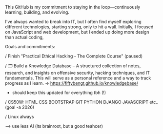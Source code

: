
This GitHub is my commitment to staying in the loop—continuously learning, building, and evolving.

I've always wanted to break into IT, but I often find myself exploring different technologies, starting strong, only to hit a wall. Initially, I focused on JavaScript and web development, but I ended up doing more design than actual coding,

Goals and commitments:

/ Finish "Practical Ethical Hacking - The Complete Course" (paused)

/ 🗂 Build a Knowledge Database – A structured collection of notes, research, and insights on offensive security, hacking techniques, and IT fundamentals.
This will serve as a personal reference and a way to track progress as I learn. -> 
https://fiftybengt.github.io/knowledgebase/
  * should keep this updated for everything tbh (!)

/ CS50W: HTML CSS BOOTSTRAP GIT PYTHON DJANGO JAVASCRIPT etc..(goal -a 2026)

/ Linux always

--> use less AI (its brainroot, but a good teahcer)




